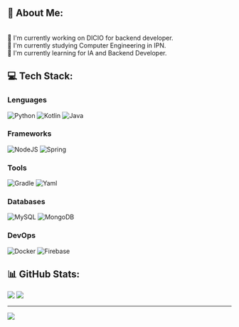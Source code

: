 <link rel="stylesheet" type="text/css" href="assets/style.css">

## 💫 About Me:

<div class="about-me">
    <br>💼 I'm currently working on DICIO for backend developer.
    <br>📓 I'm currently studying Computer Engineering in IPN.
    <br>🌱 I'm currently learning for IA and Backend Developer.
</div>

## 💻 Tech Stack:

<div class="tech-stack">
    <div class="top-section" >
        <h3>Lenguages</h3>
        <img src="https://img.shields.io/badge/python-3670A0?style=flat&logo=python&logoColor=white" alt="Python">
        <img src="https://img.shields.io/badge/typescript-%23007ACC.svg?style=flat&logo=typescript&logoColor=white" alt="Kotlin">
        <img src="https://img.shields.io/badge/java-%23ED8B00.svg?style=flat&logo=openjdk&logoColor=white" alt="Java">
    </div>
    <div class="bottom-sections">
        <div class="bottom-section">
            <h3>Frameworks</h3>
            <img src="https://img.shields.io/badge/node.js-6DA55F?style=flat&logo=node.js&logoColor=white" alt="NodeJS">
            <img src="https://img.shields.io/badge/spring-%236DB33F.svg?style=flat&logo=spring&logoColor=white" alt="Spring">
        </div>
        <div class="bottom-section">
            <h3>Tools</h3>
            <img src="https://img.shields.io/badge/Gradle-02303A.svg?style=flat&logo=Gradle&logoColor=white" alt="Gradle">
            <img src="https://img.shields.io/badge/yaml-%23ffffff.svg?style=flat&logo=yaml&logoColor=151515" alt="Yaml">
        </div>
        <div class="bottom-section">
            <h3>Databases</h3>
            <img src="https://img.shields.io/badge/mysql-%2300f.svg?style=flat&logo=mysql&logoColor=white" alt="MySQL">
            <img src="https://img.shields.io/badge/MongoDB-%234ea94b.svg?style=flat&logo=mongodb&logoColor=white" alt="MongoDB">
        </div>
    </div>
    <div class="down-section">
        <h3>DevOps</h3>
            <img src="https://img.shields.io/badge/docker-%230db7ed.svg?style=flat&logo=docker&logoColor=white" alt="Docker">
            <img src="https://img.shields.io/badge/firebase-%23039BE5.svg?style=flat&logo=firebase" alt="Firebase">
    </div>
</div>

## 📊 GitHub Stats:

![](https://github-readme-stats.vercel.app/api?username=Asech-G&theme=synthwave&hide_border=false&include_all_commits=true&count_private=false)
![](https://github-readme-streak-stats.herokuapp.com/?user=Asech-G&theme=synthwave&hide_border=false)<br/>

---

[![](https://visitcount.itsvg.in/api?id=Asech-G&icon=0&color=6)](https://visitcount.itsvg.in)
